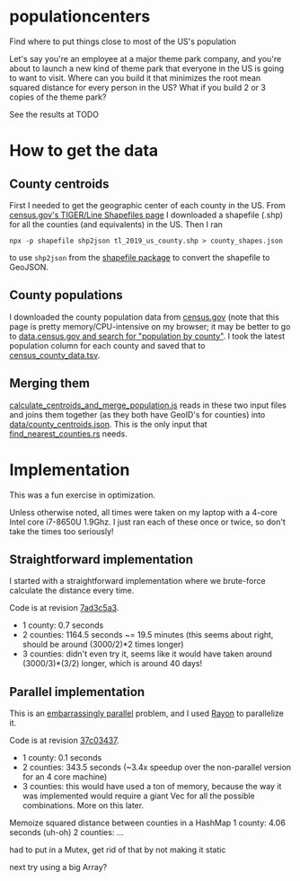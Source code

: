 # populationcenters
Find where to put things close to most of the US's population

Let's say you're an employee at a major theme park company, and you're about to launch a new kind of theme park that everyone in the US is going to want to visit.  Where can you build it that minimizes the root mean squared distance for every person in the US?  What if you build 2 or 3 copies of the theme park?

See the results at TODO

# How to get the data
## County centroids
First I needed to get the geographic center of each county in the US.  From [census.gov's 
TIGER/Line Shapefiles page](https://www.census.gov/cgi-bin/geo/shapefiles/index.php) I downloaded a shapefile (.shp) for all the counties (and equivalents) in the US.  Then I ran
```
npx -p shapefile shp2json tl_2019_us_county.shp > county_shapes.json
```
to use `shp2json` from the [shapefile package](https://github.com/mbostock/shapefile) to convert the shapefile to GeoJSON.

## County populations
I downloaded the county population data from [census.gov](https://data.census.gov/cedsci/table?q=population%20by%20county&g=0100000US.050000&tid=ACSDP5Y2018.DP05&hidePreview=true) (note that this page is pretty memory/CPU-intensive on my browser; it may be better to go to [data.census.gov and search for "population by county"](https://data.census.gov/cedsci/all?q=population%20by%20county&hidePreview=false&tid=ACSDP1Y2018.DP05). I took the latest population column for each county and saved that to [census_county_data.tsv](https://github.com/gregstoll/populationcenters/blob/master/census_county_data.tsv).

## Merging them
[calculate_centroids_and_merge_population.js](https://github.com/gregstoll/populationcenters/blob/master/calculate_centroids_and_merge_population.js) reads in these two input files and joins them together (as they both have GeoID's for counties) into [data/county_centroids.json](https://github.com/gregstoll/populationcenters/blob/master/data/county_centroids.json).  This is the only input that [find_nearest_counties.rs](https://github.com/gregstoll/populationcenters/blob/master/find_nearest_counties.rs) needs.

# Implementation
This was a fun exercise in optimization.

Unless otherwise noted, all times were taken on my laptop with a 4-core Intel core i7-8650U 1.9Ghz.  I just ran each of these once or twice, so don't take the times too seriously!

## Straightforward implementation
I started with a straightforward implementation where we brute-force calculate the distance every time.

Code is at revision [7ad3c5a3](https://github.com/gregstoll/populationcenters/blob/7ad3c5a37e43508f324cd03a6e77760dfef2af9c/find_nearest_counties.rs).

- 1 county: 0.7 seconds
- 2 counties: 1164.5 seconds ~= 19.5 minutes (this seems about right, should be around (3000/2)\*2 times longer)
- 3 counties: didn't even try it, seems like it would have taken around (3000/3)\*(3/2) longer, which is around 40 days!

## Parallel implementation
This is an [embarrassingly parallel](https://en.wikipedia.org/wiki/Embarrassingly_parallel) problem, and I used [Rayon](https://github.com/rayon-rs/rayon) to parallelize it.

Code is at revision [37c03437](https://github.com/gregstoll/populationcenters/blob/37c03437ca92114702dab6e40c2376fdcf102f9c/find_nearest_counties.rs).

- 1 county: 0.1 seconds
- 2 counties: 343.5 seconds (~3.4x speedup over the non-parallel version for an 4 core machine)
- 3 counties: this would have used a ton of memory, because the way it was implemented would require a giant Vec for all the possible combinations.  More on this later.

Memoize squared distance between counties in a HashMap
1 county: 4.06 seconds (uh-oh)
2 counties: ...

had to put in a Mutex, get rid of that by not making it static

next try using a big Array?
